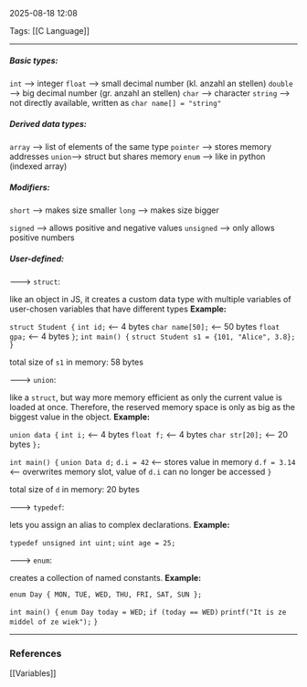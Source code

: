 2025-08-18 12:08

Tags: [[C Language]]

------------------------------------------------
##### Basic types:

`int` --> integer
`float` --> small decimal number (kl. anzahl an stellen)
`double` --> big decimal number (gr. anzahl an stellen)
`char` --> character
`string` --> not directly available, written as 
			`char name[] = "string"`

##### Derived data types:

`array` --> list of elements of the same type
`pointer` --> stores memory addresses
`union`--> struct but shares memory
`enum` --> like in python (indexed array)

##### Modifiers:

`short` --> makes size smaller
`long` --> makes size bigger

`signed` --> allows positive and negative values
`unsigned` --> only allows positive numbers

##### User-defined:

---> `struct`:

like an object in JS, it creates a custom data type with multiple variables of user-chosen variables that have different types
**Example:** 

`struct Student {`
	`int id;`     <-- 4 bytes
	`char name[50];`    <-- 50 bytes
	`float gpa;` <-- 4 bytes
`}`;
`int main() {`
	`struct Student s1 = {101, "Alice", 3.8};`
`}`

total size of `s1` in memory: 58 bytes


---> `union`:

like a `struct`, but way more memory efficient as only the current value is loaded at once. Therefore, the reserved memory space is only as big as the biggest value in the object.
**Example:**

`union data {`
	`int i;` <-- 4 bytes
	`float f;`  <-- 4 bytes
	`char str[20];` <-- 20 bytes
`};`

`int main() {`
	`union Data d;`
	`d.i = 42` <-- stores value in memory
	`d.f = 3.14` <-- overwrites memory slot, value of `d.i` can no longer be accessed
`}`

total size of `d` in memory: 20 bytes

---> `typedef`:

lets you assign an alias to complex declarations.
**Example:**

`typedef unsigned int uint;`
`uint age = 25;`


---> `enum`:

creates a collection of named constants.
**Example:**

`enum Day { MON, TUE, WED, THU, FRI, SAT, SUN };`

`int main() {`
	`enum Day today = WED;`
	`if (today == WED)`
		`printf("It is ze middel of ze wiek");`
`}`


------------------------------------------------------
### References
[[Variables]]